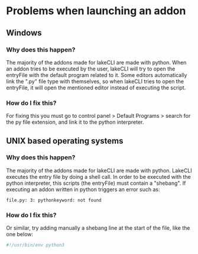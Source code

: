 # Problems when launching an addon


## Windows

### Why does this happen?
The majority of the addons made for lakeCLI are made with python.
When an addon tries to be executed by the user, lakeCLI will try to open the entryFile with the default program related to it.
Some editors automatically link the ".py" file type with themselves, so when lakeCLI tries to open the entryFile, it will open the mentioned editor instead of executing the script.

### How do I fix this?
For fixing this you must go to control panel > Default Programs > search for the py file extension, and link it to the python interpreter.

## UNIX based operating systems

### Why does this happen?
The majority of the addons made for lakeCLI are made with python.
LakeCLI executes the entry file by doing a shell call. In order to be executed with the python interpreter, this scripts (the entryFile) must contain a "shebang".
If executing an addon written in python triggers an error such as:
```
file.py: 3: pythonkeyword: not found
```

### How do I fix this?
Or similar, try adding manually a shebang line at the start of the file, like the one below:
```python
#!/usr/bin/env python3
```

